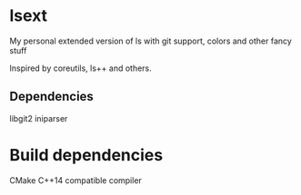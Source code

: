 # lsext
My personal extended version of ls with git support, colors and other fancy
stuff

Inspired by coreutils, ls++ and others.


## Dependencies
libgit2
iniparser

# Build dependencies
CMake
C++14 compatible compiler
